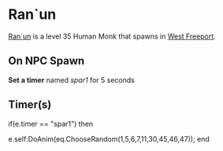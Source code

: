 # Ran\`un



[Ran\`un](/npc/9027) is a level 35 Human Monk that spawns in [West Freeport](/zone/9).



## On NPC Spawn

**Set a timer** named *spar1* for 5 seconds


## Timer(s)

if(e.timer == "spar1") then


e.self:DoAnim(eq.ChooseRandom(1,5,6,7,11,30,45,46,47));
end

